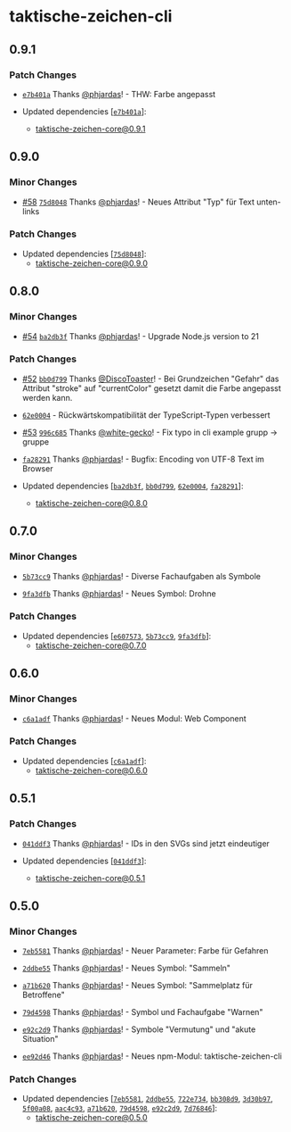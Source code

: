 # taktische-zeichen-cli

## 0.9.1

### Patch Changes

- [`e7b401a`](https://github.com/phjardas/taktische-zeichen/commit/e7b401af0235ac0a9c5e9b026010f68decee66de) Thanks [@phjardas](https://github.com/phjardas)! - THW: Farbe angepasst

- Updated dependencies [[`e7b401a`](https://github.com/phjardas/taktische-zeichen/commit/e7b401af0235ac0a9c5e9b026010f68decee66de)]:
  - taktische-zeichen-core@0.9.1

## 0.9.0

### Minor Changes

- [#58](https://github.com/phjardas/taktische-zeichen/pull/58) [`75d8048`](https://github.com/phjardas/taktische-zeichen/commit/75d8048f51f162e114f603c8328c9cb775e83121) Thanks [@phjardas](https://github.com/phjardas)! - Neues Attribut "Typ" für Text unten-links

### Patch Changes

- Updated dependencies [[`75d8048`](https://github.com/phjardas/taktische-zeichen/commit/75d8048f51f162e114f603c8328c9cb775e83121)]:
  - taktische-zeichen-core@0.9.0

## 0.8.0

### Minor Changes

- [#54](https://github.com/phjardas/taktische-zeichen/pull/54) [`ba2db3f`](https://github.com/phjardas/taktische-zeichen/commit/ba2db3f186cc45dfb4de14b9c9f181ccb9e05895) Thanks [@phjardas](https://github.com/phjardas)! - Upgrade Node.js version to 21

### Patch Changes

- [#52](https://github.com/phjardas/taktische-zeichen/pull/52) [`bb0d799`](https://github.com/phjardas/taktische-zeichen/commit/bb0d799cd790f78643ae729a7410a6bf00970ea1) Thanks [@DiscoToaster](https://github.com/DiscoToaster)! - Bei Grundzeichen "Gefahr" das Attribut "stroke" auf "currentColor" gesetzt damit die Farbe angepasst werden kann.

* [`62e0004`](https://github.com/phjardas/taktische-zeichen/commit/62e00046f0f468200f425197cc57d59c890ce8d6) - Rückwärtskompatibilität der TypeScript-Typen verbessert

- [#53](https://github.com/phjardas/taktische-zeichen/pull/53) [`996c685`](https://github.com/phjardas/taktische-zeichen/commit/996c68571d01da67693fa6a295f1169c3690021f) Thanks [@white-gecko](https://github.com/white-gecko)! - Fix typo in cli example grupp -> gruppe

* [`fa28291`](https://github.com/phjardas/taktische-zeichen/commit/fa28291413b0c818c6b2cb5ecf416b8409b174c2) Thanks [@phjardas](https://github.com/phjardas)! - Bugfix: Encoding von UTF-8 Text im Browser

* Updated dependencies [[`ba2db3f`](https://github.com/phjardas/taktische-zeichen/commit/ba2db3f186cc45dfb4de14b9c9f181ccb9e05895), [`bb0d799`](https://github.com/phjardas/taktische-zeichen/commit/bb0d799cd790f78643ae729a7410a6bf00970ea1), [`62e0004`](https://github.com/phjardas/taktische-zeichen/commit/62e00046f0f468200f425197cc57d59c890ce8d6), [`fa28291`](https://github.com/phjardas/taktische-zeichen/commit/fa28291413b0c818c6b2cb5ecf416b8409b174c2)]:
  - taktische-zeichen-core@0.8.0

## 0.7.0

### Minor Changes

- [`5b73cc9`](https://github.com/phjardas/taktische-zeichen/commit/5b73cc9c0a181551da8c995f1b36045e574aacf7) Thanks [@phjardas](https://github.com/phjardas)! - Diverse Fachaufgaben als Symbole

* [`9fa3dfb`](https://github.com/phjardas/taktische-zeichen/commit/9fa3dfb21de446c85c8e1629d385ca8e229b28d8) Thanks [@phjardas](https://github.com/phjardas)! - Neues Symbol: Drohne

### Patch Changes

- Updated dependencies [[`e607573`](https://github.com/phjardas/taktische-zeichen/commit/e6075738e53000c3ca267aa4aa64bd7fb0626124), [`5b73cc9`](https://github.com/phjardas/taktische-zeichen/commit/5b73cc9c0a181551da8c995f1b36045e574aacf7), [`9fa3dfb`](https://github.com/phjardas/taktische-zeichen/commit/9fa3dfb21de446c85c8e1629d385ca8e229b28d8)]:
  - taktische-zeichen-core@0.7.0

## 0.6.0

### Minor Changes

- [`c6a1adf`](https://github.com/phjardas/taktische-zeichen/commit/c6a1adf49b2dec63328b82b9ebeaff7c89f1ded2) Thanks [@phjardas](https://github.com/phjardas)! - Neues Modul: Web Component

### Patch Changes

- Updated dependencies [[`c6a1adf`](https://github.com/phjardas/taktische-zeichen/commit/c6a1adf49b2dec63328b82b9ebeaff7c89f1ded2)]:
  - taktische-zeichen-core@0.6.0

## 0.5.1

### Patch Changes

- [`041ddf3`](https://github.com/phjardas/taktische-zeichen/commit/041ddf30004a91167682a428b3c165fb5ea69a1d) Thanks [@phjardas](https://github.com/phjardas)! - IDs in den SVGs sind jetzt eindeutiger

- Updated dependencies [[`041ddf3`](https://github.com/phjardas/taktische-zeichen/commit/041ddf30004a91167682a428b3c165fb5ea69a1d)]:
  - taktische-zeichen-core@0.5.1

## 0.5.0

### Minor Changes

- [`7eb5581`](https://github.com/phjardas/taktische-zeichen/commit/7eb55818bffcbec9aee79826d6ca86653f757102) Thanks [@phjardas](https://github.com/phjardas)! - Neuer Parameter: Farbe für Gefahren

* [`2ddbe55`](https://github.com/phjardas/taktische-zeichen/commit/2ddbe55251ecc0e78a89750bdd96a0b93dace31c) Thanks [@phjardas](https://github.com/phjardas)! - Neues Symbol: "Sammeln"

- [`a71b620`](https://github.com/phjardas/taktische-zeichen/commit/a71b6205f5def94f12b76db50ec454b3acfdd078) Thanks [@phjardas](https://github.com/phjardas)! - Neues Symbol: "Sammelplatz für Betroffene"

* [`79d4598`](https://github.com/phjardas/taktische-zeichen/commit/79d45980cde9d24abd214e52452e4250174787ba) Thanks [@phjardas](https://github.com/phjardas)! - Symbol und Fachaufgabe "Warnen"

- [`e92c2d9`](https://github.com/phjardas/taktische-zeichen/commit/e92c2d99e431c2594e1443229b505e1dcdfa7d21) Thanks [@phjardas](https://github.com/phjardas)! - Symbole "Vermutung" und "akute Situation"

* [`ee92d46`](https://github.com/phjardas/taktische-zeichen/commit/ee92d46d23eafa9d406e5b3cf6d6bfcd3ad33302) Thanks [@phjardas](https://github.com/phjardas)! - Neues npm-Modul: taktische-zeichen-cli

### Patch Changes

- Updated dependencies [[`7eb5581`](https://github.com/phjardas/taktische-zeichen/commit/7eb55818bffcbec9aee79826d6ca86653f757102), [`2ddbe55`](https://github.com/phjardas/taktische-zeichen/commit/2ddbe55251ecc0e78a89750bdd96a0b93dace31c), [`722e734`](https://github.com/phjardas/taktische-zeichen/commit/722e73473c047ae6798a77ef3ad52173e2646dd7), [`bb308d9`](https://github.com/phjardas/taktische-zeichen/commit/bb308d9ecfaa7d48cd58016db927015315298aad), [`3d30b97`](https://github.com/phjardas/taktische-zeichen/commit/3d30b97db2e2b87bd2cc20654fde24a44058352b), [`5f00a08`](https://github.com/phjardas/taktische-zeichen/commit/5f00a085c56ad43e63a0d941ff50f6d88ad33d7a), [`aac4c93`](https://github.com/phjardas/taktische-zeichen/commit/aac4c93cb84f104026fc1d62aeeea699a87737ec), [`a71b620`](https://github.com/phjardas/taktische-zeichen/commit/a71b6205f5def94f12b76db50ec454b3acfdd078), [`79d4598`](https://github.com/phjardas/taktische-zeichen/commit/79d45980cde9d24abd214e52452e4250174787ba), [`e92c2d9`](https://github.com/phjardas/taktische-zeichen/commit/e92c2d99e431c2594e1443229b505e1dcdfa7d21), [`7d76846`](https://github.com/phjardas/taktische-zeichen/commit/7d768469b3f6f7bf40b9a9a6af99fe615613568a)]:
  - taktische-zeichen-core@0.5.0
